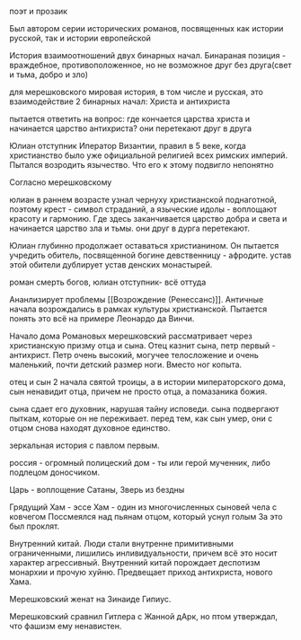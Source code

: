 поэт и прозаик

Был автором серии исторических романов, посвященных как истории русской, так и истории европейской

История взаимоотношений двух бинарных начал. 
Бинараная позиция - враждебное, противоположенное, но не возможное друг без друга(свет и тьма, добро и зло)

для мерешковского мировая история, в том числе и русская, это взаимодействие 2 бинарных начал: Христа и антихриста 

пытается ответить на вопрос: где кончается царства христа и начинается царство антихриста? они перетекают друг в друга

Юлиан отступник
Иператор Византии, правил в 5 веке, когда христианство было уже официальной религией всех римских империй. Пытался возродить язычество. Что его к этому подвигло непонятно

Согласно мерешковскому 

юлиан в раннем возрасте узнал чернуху христианской поднаготной, поэтому крест - символ страданий, а языческие идолы - воплощают красоту и гармонию. Где здесь заканчивается царство добра и света и начинается царство зла и тьмы. они друг в дурга перетекают.

Юлиан глубинно продолжает оставаться христианином. Он пытается учредить обитель, посвященной богине девственницу - афродите. устав этой обители дублирует устав денских монастырей.

роман смерть богов, юлиан отступник- всё оттуда

Ананлизирует проблемы [[Возрождение (Ренессанс)]]. Античные начала возрождались в рамках культуры христианской. Пытается понять это всё на примере Леонардо да Винчи.

Начало дома Романовых мерешковский рассматривает через христианскую призму отца и сына. Отец казнит сына, петр первый - антихрист. Петр очень высокий, могучее телосложение и очень маленький, почти детский размер ноги. Вместо ног копыта.

отец и сын 2 начала святой троицы, а в истории миператорского дома, сын ненавидит отца, причем не просто отца, а помазаника божия. 

сына сдает его духовник, нарушая тайну исповеди. сына подвергают пыткам, которые он не переживает. перед тем, как сын умер, они с отцом снова находят духовное единство. 

зеркальная история с павлом первым. 

россия - огромный полицеский дом - ты или герой мученник, либо подлецом доносчиком. 

Царь - воплощение Сатаны, Зверь из бездны 

Грядущий Хам - эссе 
Хам - один из многочисленных сыновей чела с ковчегом
Поссмеялся над пьянам отцом, который уснул голым
За это был проклят.

Внутренний китай. Люди стали внутренне примитивными ограниченными, лишились инливидуальности, причем всё это носит характер агрессивный. Внутренний китай порождает деспотизм монархии и прочую хуйню. Предвещает приход антихриста, нового Хама. 

Мерешковский женат на Зинаиде Гипиус. 

Мерешковский сравнил Гитлера с Жанной дАрк, но птом утверждал, что фашизм ему ненавистен.